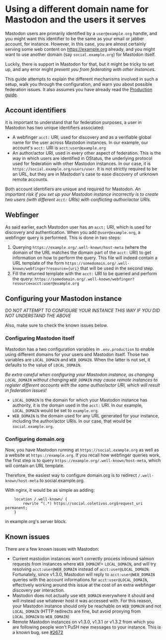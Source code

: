 Using a different domain name for Mastodon and the users it serves
==================================================================

Mastodon users are primarily identified by a `user@example.org` handle, and you might want
this identifier to be the same as your email or jabber account, for instance.
However, in this case, you are almost certainly serving some web content on https://example.org already,
and you might want to use another domain (say `social.example.org`) for Mastodon itself.

Luckily, there is support in Mastodon for that, but it might be tricky to set up, and any error
might *prevent you from federating with other instances*.

This guide attempts to explain the different mechanisms involved in such a setup, walk you through the configuration,
and warn you about possible federation issues. It also assumes you have already read the [Production guide](Production-guide.md).

## Account identifiers

It is important to understand that for federation purposes, a user in Mastodon has two unique identifiers associated:
- A webfinger `acct:` URI, used for discovery and as a verifiable global name for the user across Mastodon instances.
  In our example, our account's `acct:` URI is `acct:user@example.org`
- An author/actor URI, used in every other aspect of federation. This is the way in which users are identified in
  OStatus, the underlying protocol used for federation with other Mastodon instances.
  In our case, it is `https://social.example.org/users/user`.
  It is not strictly required to be an URL, but they are in Mastodon's case to ease discovery of unknown remote accounts.

Both account identifiers are unique and required for Mastodon.
*An important risk if you set up your Mastodon instance incorrectly is to create two users (with different `acct:` URIs) with conflicting author/actor URIs*.

## Webfinger

As said earlier, each Mastodon user has an `acct:` URI, which is used for discovery and authentication.
When you add `@user@example.org`, a webfinger query is performed. This is done in two steps:
1. Querying `https://example.org/.well-known/host-meta` (where the domain of the URL matches the domain part of the `acct:` URI)
   to get information on how to perform the query.
   This file will indeed contain a URL template of the form `https://somedomain.org/.well-known/webfinger?resource={uri}` that
   will be used in the second step.
2. Fill the returned template with the `acct:` URI to be queried and perform the query:
   `https://somedomain.org/.well-known/webfinger?resource=acct:user@example.org`

## Configuring your Mastodon instance

*DO NOT ATTEMPT TO CONFIGURE YOUR INSTANCE THIS WAY IF YOU DID NOT UNDERSTAND THE ABOVE*

Also, make sure to check the known issues below.

### Configuring Mastodon itself

Mastodon has a two configuration variables in `.env.production` to enable using different domains for your users and Mastodon itself.
Those two variables are `LOCAL_DOMAIN` and `WEB_DOMAIN`. When the latter is not set, it defaults to the value of
`LOCAL_DOMAIN`.

*Be extra careful when configuring your Mastodon instance, as changing `LOCAL_DOMAIN` without changing `WEB_DOMAIN`
may cause remote instances to register different accounts with the same author/actor URI, which will result in federation issues!*

- `LOCAL_DOMAIN` is the domain for which your Mastodon instance has authority, it is the domain used in the `acct:` URI.
  In our example, `LOCAL_DOMAIN` would be set to `example.org`.
- `WEB_DOMAIN` is the domain used for any URL generated for your instance, including the author/actor URIs.
  In our case, that would be `social.example.org`.

### Configuring domain.org

Now, you have Mastodon running at `https://social.example.org` as well as a website at `https://example.org`.
If you recall how webfinger queries work, the first step is to query `https://example.org/.well-known/host-meta`,
which will contain an URL template.

Therefore, the easiest way to configure domain.org is to redirect `/.well-known/host-meta` to social.example.org.

With nginx, it would be as simple as adding:

```nginx
	location /.well-known/ {
		rewrite ^(.*) https://social.coletivos.org$request_uri permanent;
	}
```

in example.org's server block.

## Known issues

There are a few known issues with Mastodon:

- Current mastodon instances won't correctly process inbound salmon requests from instances where `WEB_DOMAIN`!= `LOCAL_DOMAIN`,
  and will try resolving `acct:user@WEB_DOMAIN` instead of `acct:user@LOCAL_DOMAIN`.
  Fortunately, since v1.3.0, Mastodon will reply to `acct:user@WEB_DOMAIN` queries with the account informations for `acct:user@LOCAL_DOMAIN`, effectively working around this issue at the cost of an extra webfinger discovery per interaction.
- Mastodon does not actually use `WEB_DOMAIN` everywhere it should and will instead use whatever host it was accessed with.
  For this reason, your Mastodon instance should only be reachable on `WEB_DOMAIN` and not `LOCAL_DOMAIN` (HTTP redirects are fine, but avoid proxying from `LOCAL_DOMAIN` to `WEB_DOMAIN`)
- Remote Mastodon instances on v1.3.0, v1.3.1 or v1.3.2 from which you are following people won't PuSH new messages to your instance. This is a known bug, see [#2672](https://github.com/tootsuite/mastodon/issues/2672)
